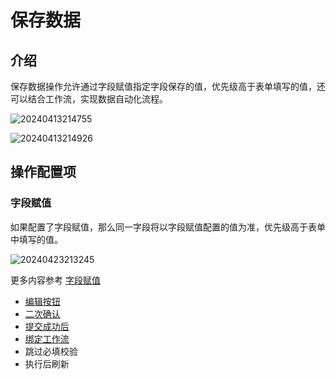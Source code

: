 # 保存数据

## 介绍

保存数据操作允许通过字段赋值指定字段保存的值，优先级高于表单填写的值，还可以结合工作流，实现数据自动化流程。

![20240413214755](https://nocobase-docs.oss-cn-beijing.aliyuncs.com/20240413214755.png)

![20240413214926](https://nocobase-docs.oss-cn-beijing.aliyuncs.com/20240413214926.png)

## 操作配置项

### 字段赋值

如果配置了字段赋值，那么同一字段将以字段赋值配置的值为准，优先级高于表单中填写的值。

![20240423213245](https://nocobase-docs.oss-cn-beijing.aliyuncs.com/20240423213245.png)

更多内容参考 [字段赋值](/handbook/ui/actions/action-settings/assign-value)

- [编辑按钮](/handbook/ui/actions/action-settings/edit-button)
- [二次确认](/handbook/ui/actions/action-settings/double-check)
- [提交成功后](/handbook/ui/actions/action-settings/affter-successful)
- [绑定工作流](/handbook/ui/actions/action-settings/bind-workflow)
- 跳过必填校验
- 执行后刷新

